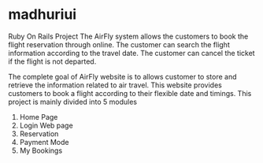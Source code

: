 # madhuriui
Ruby On Rails Project
The AirFly system allows the customers to book the flight reservation through online.
The customer can search the flight information according to the travel date. 
The customer can cancel the ticket if the flight is not departed.

The complete goal of AirFly website is to allows customer to store and retrieve the information related to air travel.
This website provides customers to book a flight according to their flexible date and timings.
This project is mainly divided into 5 modules

1.	Home Page
2.	Login Web page
3.	Reservation
4.	Payment Mode
5.	My Bookings
